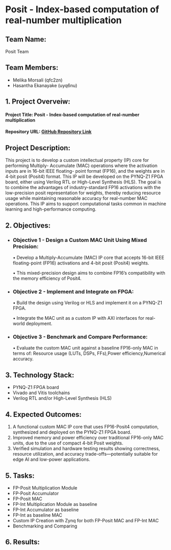 # Posit - Index-based computation of real-number multiplication

## Team Name: 
Posit Team

## Team Members:
- Melika Morsali (qfc2zn)
- Hasantha Ekanayake (uyq6nu)

## 1. Project Overveiw:


#### Project Title: Posit - Index-based computation of real-number multiplication
#### Repository URL: [GitHub Repository Link](https://github.com/hplp/2025-fpga-design-projects-posit-team)

## Project Description:
This project is to develop a custom intellectual property (IP) core for performing Multiply-
Accumulate (MAC) operations where the activation inputs are in 16-bit IEEE floating-
point format (FP16), and the weights are in 4-bit posit (Posit4) format. This IP will be
developed on the PYNQ-Z1 FPGA board, either using Verilog RTL or High-Level Synthesis
(HLS). The goal is to combine the advantages of industry-standard FP16 activations with
the low-precision posit representation for weights, thereby reducing resource usage while
maintaining reasonable accuracy for real-number MAC operations. This IP aims to support
computational tasks common in machine learning and high-performance computing.

## 2. Objectives:
- ### Objective 1 - Design a Custom MAC Unit Using Mixed Precision:
  
	•	Develop a Multiply-Accumulate (MAC) IP core that accepts 16-bit IEEE floating-point (FP16) activations and 4-bit posit (Posit4) weights.

	•	This mixed-precision design aims to combine FP16’s compatibility with the memory efficiency of Posit4.

- ### Objective 2 - Implement and Integrate on FPGA:
	•	Build the design using Verilog or HLS and implement it on a PYNQ-Z1 FPGA.

	•	Integrate the MAC unit as a custom IP with AXI interfaces for real-world deployment.

- ### Objective 3 - 	Benchmark and Compare Performance:
  
	•	Evaluate the custom MAC unit against a baseline FP16-only MAC in terms of:
		Resource usage (LUTs, DSPs, FFs),Power efficiency,Numerical accuracy.
  

## 3. Technology Stack:
- PYNQ-Z1 FPGA board
- Vivado and Vitis toolchains
- Verilog RTL and/or High-Level Synthesis (HLS)

## 4. Expected Outcomes:
1.	A functional custom MAC IP core that uses FP16-Posit4 computation, synthesized and deployed on the PYNQ-Z1 FPGA board.
2.	Improved memory and power efficiency over traditional FP16-only MAC units, due to the use of compact 4-bit Posit weights.
3.	Verified simulation and hardware testing results showing correctness, resource utilization, and accuracy trade-offs—potentially suitable for edge AI and low-power applications.

## 5. Tasks:

- FP-Posit Multiplication Module 
- FP-Posit Accumulator
- FP-Posit MAC 
-  FP-Int Multiplication Module as baseline
- FP-Int Accumulator as baseline 
- FP-Int as baseline MAC 
- Custom IP Creation with Zynq for both FP-Posit MAC and FP-Int MAC 
- Benchmarking and Comparing 
  
## 6. Results:


